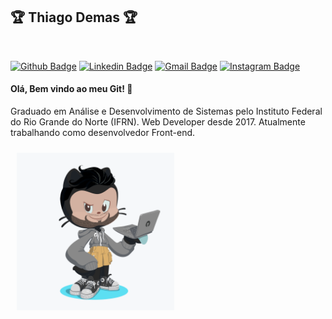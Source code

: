 <h2 >
    🏆 Thiago Demas 🏆 
</h2>
<br>

  [![Github Badge](https://img.shields.io/badge/-Github-000?style=flat-square&logo=Github&logoColor=white&link=https://github.com/lucasgdb)](https://github.com/thiagodemas)
[![Linkedin Badge](https://img.shields.io/badge/-LinkedIn-blue?style=flat-square&logo=Linkedin&logoColor=white&link=https://www.linkedin.com/in/hiuryoliveira/)](https://www.linkedin.com/in/thiagodemas/)
[![Gmail Badge](https://img.shields.io/badge/-Gmail-c14438?style=flat-square&logo=Gmail&logoColor=white&link=mailto:hiuryo1996@gmail.com)](mailto:thiago.demas7@gmail.com)
[![Instagram Badge](https://img.shields.io/badge/-Instagram-C13584?style=flat-square&labelColor=C13584&logo=instagram&logoColor=white&link=https://www.instagram.com/hiury.oliveira_/)](https://www.instagram.com/thiagodemas/)

<h4>
  Olá, Bem vindo ao meu Git! 👋
</h4>
<p>
    Graduado em Análise e Desenvolvimento de Sistemas pelo Instituto Federal do Rio Grande do Norte (IFRN). Web Developer desde 2017. Atualmente trabalhando como desenvolvedor Front-end.
 </p>

 <p >
  <img alt="octocat" src="https://raw.githubusercontent.com/Thiagodemas/thiagodemas/master/oct-thiago.png" width="50%" style="padding: 10px">
</p>



